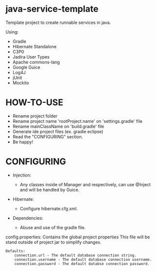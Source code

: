 java-service-template
=====================

Template project to create runnable services in java.

Using:
- Gradle
- Hibernate Standalone
- C3P0
- Jadira User Types
- Apache commons-lang
- Google Guice
- Log4J
- jUnit
- Mockito

HOW-TO-USE
==========

- Rename project folder
- Rename project name 'rootProject.name' on 'settings.gradle' file
- Rename mainClassName on 'build.gradle' file
- Generate ide project files (ex. gradle eclipse)
- Read the "CONFIGURING" section.
- Be happy!


CONFIGURING
===========

- Injection:
	- Any classes inside of Manager and respectively, can use @Inject and will be handled by Guice.

- Hibernate:
	- Configure hibernate.cfg.xml.

- Dependencies:
	- Abuse and use of the gradle file.

config.properties:
	Contains the global project properties
	This file will be stand outside of project jar to simplify changes.
	
	Defaults:
		connection.url - The default database connection string.
		connection.username - The default database connection username.
		connection.password - The default databse connection password.

